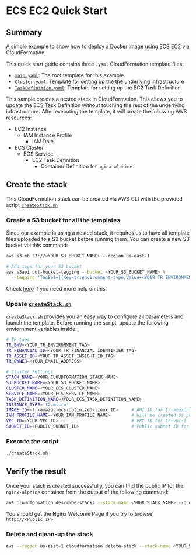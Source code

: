 # ECS EC2 Quick Start

## Summary

A simple example to show how to deploy a Docker image using ECS EC2 via CloudFormation.

This quick start guide contains three `.yaml` CloudFormation template files:

* [`main.yaml`](./main.yaml): The root template for this example
* [`Cluster.yaml`](./Cluster.yaml): Template for setting up the the underlying infrastructure
* [`TaskDefinition.yaml`](./TaskDefinition.yaml): Template for setting up the EC2 Task Definition.

This sample creates a nested stack in CloudFormation. This allows you to update the ECS Task Definition without touching the rest of the underlying infrastructure. After executing the template, it will create the following AWS resources:

* EC2 Instance
  * IAM Instance Profile
    * IAM Role
* ECS Cluster
  * ECS Service
    * EC2 Task Definition
      * Container Definition for `nginx-alphine`

## Create the stack

This CloudFormation stack can be created via AWS CLI with the provided script [`createStack.sh`](./createStack.sh)

### Create a S3 bucket for all the templates

Since our example is using a nested stack, it requires us to have all template files uploaded to a S3 bucket before running them. You can create a new S3 bucket via this command:

```bash
aws s3 mb s3://<YOUR_S3_BUCKET_NAME> --region us-east-1

# Add tags for your S3 bucket
aws s3api put-bucket-tagging --bucket <YOUR_S3_BUCKET_NAME> \
  --tagging 'TagSet=[{Key=tr:environment-type,Value=<YOUR_TR_ENVIRONMENT_TAG>},{Key=tr:financial-identifier,Value=<YOUR_TR_FINANCIAL_IDENTIFIER_TAG>},{Key=tr:application-asset-insight-id,Value=<YOUR_TR_ASSET_INSIGHT_ID_TAG>},{Key=tr:resource-owner,Value=<YOUR_EMAIL_ADDRESS>}]'
```

Check [here](https://docs.aws.amazon.com/AmazonS3/latest/user-guide/create-bucket.html) if you need more help on this.

### Update [`createStack.sh`](./createStack.sh)

[`createStack.sh`](./createStack.sh) provides you an easy way to configure all parameters and launch the template. Before running the script, update the following enviornment variables inside:

```bash
# TR tags
TR_ENV=<YOUR_TR_ENVIRONMENT_TAG>
TR_FINANCIAL_ID=<YOUR_TR_FINANCIAL_IDENTIFIER_TAG>
TR_ASSET_ID=<YOUR_TR_ASSET_INSIGHT_ID_TAG>
TR_OWNER=<YOUR_EMAIL_ADDRESS>

# Cluster Settings
STACK_NAME=<YOUR_CLOUDFORMATION_STACK_NAME>
S3_BUCKET_NAME=<YOUR_S3_BUCKET_NAME>
CLUSTER_NAME=<YOUR_ECS_CLUSTER_NAME>
SERVICE_NAME=<YOUR_ECS_SERVICE_NAME>
TASK_DEFINITION_NAME=<YOUR_ECS_TASK_DEFINITION_NAME>
INSTANCE_TYPE='t2.micro'
IMAGE_ID=<tr-amazon-ecs-optimized-linux_ID>     # AMI ID for tr-amazon-ecs-optimized-linux image
IAM_PROFILE_NAME=<YOUR_IAM_PROFILE_NAME>        # Will be created as part of the stack
VPC_ID=<YOUR_VPC_ID>                            # VPC ID for tr-vpc-1
SUBNET_ID=<PUBLIC_SUBNET_ID>                    # Public subnet ID for tr-vpc-1
```


### Execute the script

```bash
./createStack.sh
```

## Verify the result

Once your stack is created successfully, you can find the public IP for the `nginx-alphine` container from the output of the following command:

```bash
aws cloudformation describe-stacks --stack-name <YOUR_STACK_NAME> --query 'Stacks[0].Outputs'
```

You should get the Nginx Welcome Page if you try to browse `http://<Public_IP>`

### Delete and clean-up the stack

```bash
aws --region us-east-1 cloudformation delete-stack --stack-name <YOUR_STACK_NAME>
```
